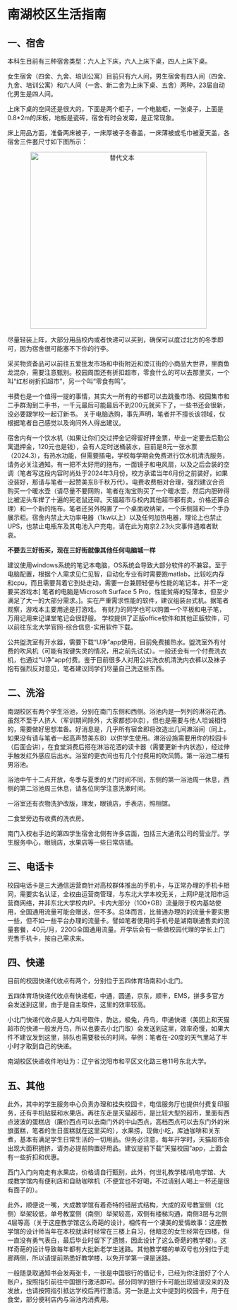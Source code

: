 # 南湖校区生活指南

## 一、宿舍
本科生目前有三种宿舍类型：六人上下床，六人上床下桌，四人上床下桌。

女生宿舍（四舍、九舍、培训公寓）目前只有六人间，男生宿舍有四人间（四舍、九舍、培训公寓）和六人间（一舍、新二舍为上床下桌、五舍）两种，23届自动化男生是四人间。

上床下桌的空间还是很大的，下面是两个柜子，一个电脑柜，一张桌子，上面是0.8*2m的床板，地板是瓷砖，宿舍有时会发霉，是正常现象。

床上用品方面，准备两床被子，一床厚被子冬春盖，一床薄被或毛巾被夏天盖，各宿舍三件套尺寸如下图所示：
<p align="center">
  <img src="/chuangchicun.png" alt="替代文本" width="400">
</p>
尽量轻装上阵，大部分用品校内或者快递可以买到，确保可以度过北方的冬季即可，因为宿舍很可能塞不下你的行李。

采买物资备品可以前往五爱批发市场和中街附近和滂江街的小商品大世界，里面鱼龙混杂，需要注意甄别。校园周围还有折扣超市，零食什么的可以去那里买，一个叫“红杉树折扣超市”，另一个叫“零食有鸣”。

书费也是一个值得一提的事情，其实大一所有的书都可以去跳蚤市场、校园集市和二手群淘到二手书，一千元最后可能最后不到200元就买下了，一些书还会很新，没必要跟学校一起订新书。
关于电脑选购，事先声明，笔者并不擅长该领域，仅根据笔者自己感觉以及询问外人得出建议。

宿舍内有一个饮水机（如果让你们交过押金记得留好押金票，毕业一定要去后勤公寓退押金，120元也是钱），会有人定时送桶装水，目前是8元一张水票（2024.3），有热水功能，但需要插电，学校每学期会免费进行饮水机清洗服务，请务必关注通知。有一把不太好用的拖布，一面镜子和电风扇，以及之后会装的空调（笔者写这段内容时尚处于2024年3月份，校方承诺当年6月份之前装好，如果没装好，那请与笔者一起赞美东B千秋万代）。电费收费相对合理，强烈建议合资购买一个暖水壶（请尽量不要网购，笔者在淘宝购买了一个暖水壶，然后内胆碎得比被泥头车撵了十遍的死老鼠还碎。天猫超市与校内其他超市都有卖，价格还算合理）和一个新的拖布。笔者还另外购置了一个桌面收纳架，一个床侧篮和一个手办展示柜。宿舍内禁止大功率电器（1kw以上）以及任何加热电器，理论上也禁止UPS，也禁止电瓶车及其电池入户充电，请在此为南京2.23火灾事件遇难者默哀。

**不要去三好街买，现在三好街就像其他任何电脑城一样**

建议使用windows系统的笔记本电脑，OS系统会导致大部分软件的不兼容。至于电脑配置，根据个人需求见仁见智，自动化专业有时需要跑matlab，比较吃内存和cpu，而且需要背着它到处走动，需要一台兼顾轻便与性能的笔记本，并不一定要买游戏本[ 笔者的电脑是Microsoft Surface 5 Pro，性能贫瘠的轻薄本，但至少满足了大一的大部分需求。]。实在严重需求性能的软件，建议组装台式机。据笔者观察，游戏本主要用途是打游戏。
有财力的同学也可以购置一个平板和电子笔，万用记用来记课堂笔记会很舒服。
学校提供了正版office软件和其他正版软件，可以前往东北大学官网-综合信息-实用软件下载。

公共盥洗室有开水器，需要下载“U净”app使用，目前免费接热水。盥洗室外有付费的吹风机（可能有按键失灵的情况，用之前先试试）。一般还会有一个付费洗衣机，也通过“U净”app付费。鉴于目前很多人对用公共洗衣机清洗内衣裤以及袜子抱有强烈反对意见，笔者建议同学们尽量自己洗这些东西。
## 二、洗浴
南湖校区有两个学生浴池，分别在南门东侧和西侧。浴池内是一列列的淋浴花洒。虽然不至于人挤人（军训期间除外，大家都想冲凉），但也是需要与他人坦诚相待的，需要做好思想准备。好消息是，几乎所有宿舍即将改造出几间淋浴间（同上，如果没有请与笔者一起高声赞美东B）以供学生使用。淋浴设施需要用你的校园卡（后面会讲），在食堂消费后搭在淋浴花洒的读卡器（需要更新卡内状态），经过伸手触发红外感应后出水。浴室的更衣间也有几个付费用的吹风筒。第一浴池二楼有男浴池。

浴池中午十二点开放，冬季与夏季的关门时间不同，东侧的第一浴池周一休息，西侧的第二浴池周三休息，请各位同学注意洗漱时间。

一浴室还有衣物洗护改版，理发，眼镜店，手表店，照相馆。

二食堂旁边有收费的洗衣房。

南门入校右手边的第四学生宿舍北侧有许多店面，包括三大通讯公司的营业厅。学生服务中心，眼镜店，水果店等一些日常店铺。

## 三、电话卡
校园电话卡是三大通信运营商针对高校群体推出的手机卡，与正常办理的手机卡相同，需要实名认证，全权由运营商管理，与东北大学本校无关，上网IP是沈阳市运营商网络，并非东北大学校内IP。卡内大部分（100+GB）流量限于校内基站使用，全国通用流量可能会赠送，但不多。总体而言，比普通办理的的流量卡要实惠一些，但不如一些平台办理的流量卡。譬如笔者使用的手机号是湖南联通售卖的流量套餐，40元/月，220G全国通用流量。开学后会有一些做校园代理的学长上门兜售手机卡，按自己需求来。

## 四、快递
目前的校园快递代收点有两个，分别位于五四体育场南和小北门。

五四体育场快递代收点有快递柜，中通，圆通，京东，顺丰，EMS，拼多多官方会发送到这里，由于是自主取件，这里的效率较高。

小北门快递代收点是人力叫号取件，韵达，极兔，丹鸟，申通快递（美团上和天猫超市的快递一般发丹鸟，所以也要去小北门取）会发送到这里，效率奇慢，如果大件不建议发到这里，排队也需要极长的时间。举例：笔者在-20度的天气里站了半小时才取到自己的快递。

南湖校区快递收件地址为：辽宁省沈阳市和平区文化路三巷11号东北大学。


## 五、其他
此外，其中的学生服务中心负责办理和挂失校园卡，电信服务厅也提供付费复印服务，还有手机贴膜和水果店。再往东走是天猫超市，是比较大型的超市，里面有西点波波的蛋糕店（廉价西点可以去南门外的中山西点，高档西点可以去东门外的米旗蛋糕，笔者的生日蛋糕就在这里买的），水果捞，现做小吃，库迪咖啡和关东煮，基本有满足学生日常生活的一切用品。但务必注意，每年开学时，天猫超市会出现大面积拥挤，请务必提前购置好用品。建议提前下载“天猫校园”app，上面会有一些折扣和优惠。

西门入门向南走有水果店，价格请自行甄别，此外，何世礼教学楼/机电学馆、大成教学馆内有便利店和自助咖啡机（不便宜也不好喝，不过请别人喝上一杯还是很有面子的）。

此外，顺便说一嘴，大成教学馆有着奇特的错层式结构，大成的双号教室侧（北侧）举架较低，单号教室侧（南侧）举架较高，双侧有楼梯沟通，南侧3层与北侧4层等高（关于这座教学馆这么奇葩的设计，相传有一个凄美的爱情故事：这座教学馆的设计师当年在本校就读时经常在三楼上自习，他暗恋的女生经常在四楼，但一直没有勇气表白，最后毕业时留下了遗憾，因此设计了这么奇葩的教学楼）。这样奇葩的设计导致每年都有大批新老学生迷路。其他教学楼的单双号也分别位于走廊两侧，所以请提前熟悉好教学楼，以免开学第一课是迷路。

一般随录取通知书会发两张卡，一张是中国银行的借记卡，已经为你注册好了个人账户，按照指引前往中国银行激活即可。部分同学的银行卡可能出现错误没来的及发放，也请按照指引抵达学校后再行激活。另一张是上文中提到的校园卡，用于在食堂，部分便利店内与浴池内消费用。